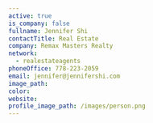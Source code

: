 ```yaml
---
active: true
is_company: false
fullname: Jennifer Shi
contactTitle: Real Estate
company: Remax Masters Realty
network:
  - realestateagents
phoneOffice: 778-223-2059
email: jennifer@jennifershi.com
image_path:
color:
website:
profile_image_path: /images/person.png
---
```



